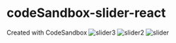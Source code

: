 # codeSandbox-slider-react
Created with CodeSandbox
![slider3](https://github.com/baburam369/codeSandbox-slider-react/assets/99971524/9b84d2a3-f6eb-4067-b9f4-e4c98a4894de)
![slider2](https://github.com/baburam369/codeSandbox-slider-react/assets/99971524/30fbd873-cc39-4a3d-9ab9-1bd3f1db1b57)
![slider](https://github.com/baburam369/codeSandbox-slider-react/assets/99971524/f818805e-1500-44c2-b267-5d621e389793)
